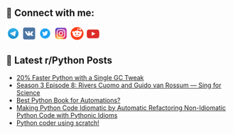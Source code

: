 ## 🔎 Connect with me:
[<img src="https://github.com/bullbesh/bullbesh/blob/main/images/Telegram.png" width="32" height="32" />](https://t.me/bullbesh)
[<img src="https://github.com/bullbesh/bullbesh/blob/main/images/VK.png" width="32" height="32" />](https://vk.com/bullbesh)
[<img src="https://github.com/bullbesh/bullbesh/blob/main/images/Twitter.png" width="32" height="32" />](https://twitter.com/bullbesh1)
[<img src="https://github.com/bullbesh/bullbesh/blob/main/images/Instagram.png" width="32" height="32" />](https://www.instagram.com/bullbesh)
[<img src="https://github.com/bullbesh/bullbesh/blob/main/images/Reddit.png" width="32" height="32" />](https://www.reddit.com/user/bullbesh)
[<img src="https://github.com/bullbesh/bullbesh/blob/main/images/YouTube.png" width="32" height="32" />](https://www.youtube.com/channel/UCtfjRs6uzgq5mfm8S06WTcg)

## 📕 Latest r/Python Posts
<!-- BLOG-POST-LIST:START -->
- [20% Faster Python with a Single GC Tweak](https://www.reddit.com/r/Python/comments/z31k8r/20_faster_python_with_a_single_gc_tweak/)
- [Season 3 Episode 8: Rivers Cuomo and Guido van Rossum — Sing for Science](https://www.reddit.com/r/Python/comments/z30p4y/season_3_episode_8_rivers_cuomo_and_guido_van/)
- [Best Python Book for Automations?](https://www.reddit.com/r/Python/comments/z30o8z/best_python_book_for_automations/)
- [Making Python Code Idiomatic by Automatic Refactoring Non-Idiomatic Python Code with Pythonic Idioms](https://www.reddit.com/r/Python/comments/z2zrmy/making_python_code_idiomatic_by_automatic/)
- [Python coder using scratch!](https://www.reddit.com/r/Python/comments/z2xfmi/python_coder_using_scratch/)
<!-- BLOG-POST-LIST:END -->
